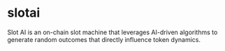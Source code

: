 # slotai
Slot AI is an on-chain slot machine that leverages AI-driven algorithms to generate random outcomes that directly influence token dynamics.
